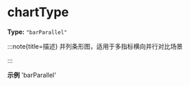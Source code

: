 # chartType

**Type:** `"barParallel"`

:::note{title=描述}
并列条形图，适用于多指标横向并行对比场景

:::

**示例**
'barParallel'




